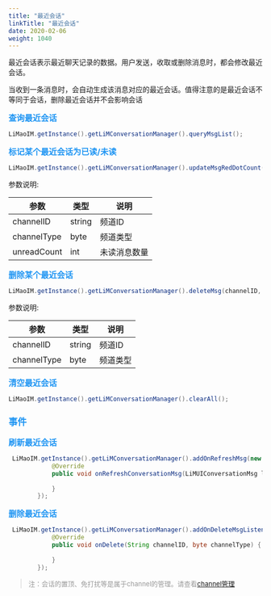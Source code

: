```yaml
---
title: "最近会话"
linkTitle: "最近会话"
date: 2020-02-06
weight: 1040
---
```

最近会话表示最近聊天记录的数据。用户发送，收取或删除消息时，都会修改最近会话。

当收到一条消息时，会自动生成该消息对应的最近会话。值得注意的是最近会话不等同于会话，删除最近会话并不会影响会话

**<font color='#2196F3' size=3>查询最近会话</font>**
```java
LiMaoIM.getInstance().getLiMConversationManager().queryMsgList();
```

**<font color='#2196F3' size=3>标记某个最近会话为已读/未读</font>**
```java
LiMaoIM.getInstance().getLiMConversationManager().updateMsgRedDotCount(channelID, channelType, unreadCount);
```
参数说明:

| 参数        | 类型   | 说明         |
| ----------- | ------ | ------------ |
| channelID   | string | 频道ID       |
| channelType | byte   | 频道类型     |
| unreadCount | int    | 未读消息数量 |


**<font color='#2196F3' size=3>删除某个最近会话</font>**
```java
LiMaoIM.getInstance().getLiMConversationManager().deleteMsg(channelID, channelType);
```

参数说明:

| 参数        | 类型   | 说明     |
| ----------- | ------ | -------- |
| channelID   | string | 频道ID   |
| channelType | byte   | 频道类型 |

**<font color='#2196F3' size=3>清空最近会话</font>**
```java
LiMaoIM.getInstance().getLiMConversationManager().clearAll();
```

### <font color='#2196F3' size=4>事件</font>
**<font color='#2196F3' size=3>刷新最近会话</font>**
```java
 LiMaoIM.getInstance().getLiMConversationManager().addOnRefreshMsg(new IRefreshConversationMsg() {
            @Override
            public void onRefreshConversationMsg(LiMUIConversationMsg liMUIConversationMsg, boolean b) {
                
            }
        });
```
**<font color='#2196F3' size=3>删除最近会话</font>**
```java
 LiMaoIM.getInstance().getLiMConversationManager().addOnDeleteMsgListener(new IDeleteConversationMsg() {
            @Override
            public void onDelete(String channelID, byte channelType) {
                
            }
        });
```

><font color='#999' size=2>注：会话的置顶、免打扰等是属于channel的管理。请查看[channel管理](../channel/index.md)</font>

